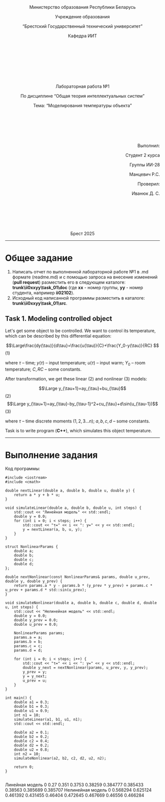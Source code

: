 <p align="center"> Министерство образования Республики Беларусь</p>
<p align="center">Учреждение образования</p>
<p align="center">“Брестский Государственный технический университет”</p>
<p align="center">Кафедра ИИТ</p>
<br><br><br><br><br><br><br>
<p align="center">Лабораторная работа №1</p>
<p align="center">По дисциплине “Общая теория интеллектуальных систем”</p>
<p align="center">Тема: “Моделирования температуры объекта”</p>
<br><br><br><br><br>
<p align="right">Выполнил:</p>
<p align="right">Студент 2 курса</p>
<p align="right">Группы ИИ-28</p>
<p align="right">Манцевич Р.С.</p>
<p align="right">Проверил:</p>
<p align="right">Иванюк Д. С.</p>
<br><br><br><br><br>
<p align="center">Брест 2025</p>

<hr>

# Общее задание #
1. Написать отчет по выполненной лабораторной работе №1 в .md формате (readme.md) и с помощью запроса на внесение изменений (**pull request**) разместить его в следующем каталоге: **trunk\ii0xxyy\task_01\doc** (где **xx** - номер группы, **yy** - номер студента, например **ii02102**).
2. Исходный код написанной программы разместить в каталоге: **trunk\ii0xxyy\task_01\src**.
## Task 1. Modeling controlled object ##
Let's get some object to be controlled. We want to control its temperature, which can be described by this differential equation:

$$\Large\frac{dy(\tau)}{d\tau}=\frac{u(\tau)}{C}+\frac{Y_0-y(\tau)}{RC} $$ (1)

where $\tau$ – time; $y(\tau)$ – input temperature; $u(\tau)$ – input warm; $Y_0$ – room temperature; $C,RC$ – some constants.

After transformation, we get these linear (2) and nonlinear (3) models:

$$\Large y_{\tau+1}=ay_{\tau}+bu_{\tau}$$ (2)
$$\Large y_{\tau+1}=ay_{\tau}-by_{\tau-1}^2+cu_{\tau}+d\sin(u_{\tau-1})$$ (3)

where $\tau$ – time discrete moments ($1,2,3{\dots}n$); $a,b,c,d$ – some constants.

Task is to write program (**C++**), which simulates this object temperature.

<hr>

# Выполнение задания #

Код программы:
```
#include <iostream>
#include <cmath>

double nextLinear(double a, double b, double u, double y) {
    return a * y + b * u;
}

void simulateLinear(double a, double b, double u, int steps) {
    std::cout << "Линейная модель" << std::endl;
    double y = 0.0;
    for (int i = 0; i < steps; i++) {
        std::cout << "τ=" << i << ": y=" << y << std::endl;
        y = nextLinear(a, b, u, y);
    }
}

struct NonlinearParams {
    double a;
    double b;
    double c;
    double d;
};

double nextNonlinear(const NonlinearParams& params, double u_prev, double y, double y_prev) {
    return params.a * y - params.b * (y_prev * y_prev) + params.c * u_prev + params.d * std::sin(u_prev);
}

void simulateNonlinear(double a, double b, double c, double d, double u, int steps) {
    std::cout << "Нелинейная модель" << std::endl;
    double y = 0.0;
    double y_prev = 0.0;
    double u_prev = 0.0;
    
    NonlinearParams params;
    params.a = a;
    params.b = b;
    params.c = c;
    params.d = d;
    
    for (int i = 0; i < steps; i++) {
        std::cout << "τ=" << i << ": y=" << y << std::endl;
        double y_next = nextNonlinear(params, u_prev, y, y_prev);
        y_prev = y;
        y = y_next;
        u_prev = u; 
    }
}

int main() {
    double a1 = 0.3;
    double b1 = 0.3;
    double u1 = 0.9;
    int n1 = 10;
    simulateLinear(a1, b1, u1, n1);
    std::cout << std::endl;

    double a2 = 0.1;
    double b2 = 0.2;
    double c2 = 0.4;
    double d2 = 0.2;
    double u2 = 0.8;
    int n2 = 10;
    simulateNonlinear(a2, b2, c2, d2, u2, n2);

    return 0;
}
  
```
Линейная модель
0
0.27
0.351
0.3753
0.38259
0.384777
0.385433
0.38563
0.385689
0.385707
Нелинейная модель
0
0.568294
0.625124
0.461392
0.431455
0.46404
0.472645
0.467669
0.46556
0.466284
```